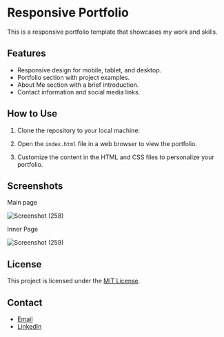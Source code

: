 # Responsive Portfolio

This is a responsive portfolio template that showcases my work and skills.

## Features

- Responsive design for mobile, tablet, and desktop.
- Portfolio section with project examples.
- About Me section with a brief introduction.
- Contact information and social media links.

## How to Use

1. Clone the repository to your local machine:
   
2. Open the `index.html` file in a web browser to view the portfolio.

3. Customize the content in the HTML and CSS files to personalize your portfolio.

## Screenshots
Main page

![Screenshot (258)](https://github.com/Arpit65-sys/Responsive-portfolio/assets/108092167/4c5d7605-5f1a-497f-bad1-69eb74772fbf)

Inner Page 

![Screenshot (259)](https://github.com/Arpit65-sys/Responsive-portfolio/assets/108092167/faa562dd-31bb-420f-9266-517514521f3d)





## License

This project is licensed under the [MIT License](LICENSE).

## Contact

- [Email](mailto:arpitpandey639344.com)
- [LinkedIn](https://www.linkedin.com/in/arpit-pandey-489654226/)

